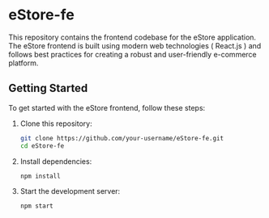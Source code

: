 # eStore-fe
This repository contains the frontend codebase for the eStore application. The eStore frontend is built using modern web technologies ( React.js ) and follows best practices for creating a robust and user-friendly e-commerce platform.

## Getting Started

To get started with the eStore frontend, follow these steps:

1. Clone this repository:
   ```bash
   git clone https://github.com/your-username/eStore-fe.git
   cd eStore-fe
2. Install dependencies:
   ```bash
   npm install
3. Start the development server:
   ```bash
   npm start
